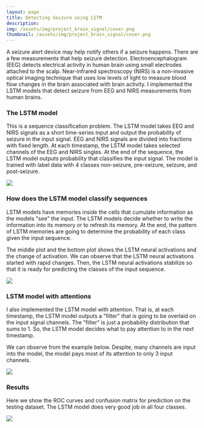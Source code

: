 ```yaml
---
layout: page
title: Detecting Seizure using LSTM
description: 
img: /assets/img/project_brain_signal/cover.png
thumbnail: /assets/img/project_brain_signal/cover.png
---
```


A seizure alert device may help notify others if a seizure happens. There are a few measurements that help seizure detection. Electroencephalogram (EEG) detects electrical activity in human brain using small electrodes attached to the scalp. Near-infrared spectroscopy (NIRS) is a non-invasive optical imaging technique that uses low levels of light to measure blood flow changes in the brain associated with brain activity. I implemented the LSTM models that detect seizure from EEG and NIRS measurements from human brains.


### The LSTM model

This is a sequence classification problem. The LSTM model takes EEG and NIRS signals as a short time-series input and output the probability of seizure in the input signal. EEG and NIRS signals are divided into fractions with fixed length. At each timestamp, the LSTM model takes selected channels of the EEG and NIRS singles. At the end of the sequence, the LSTM model outputs probability that classifies the input signal. The model is trained with label data with 4 classes non-seizure, pre-seizure, seizure, and post-seizure. 

<img class="three" src="{{ site.baseurl }}/assets/img/project_brain_signal/model_structure_demo.png">


### How does the LSTM model classify sequences

LSTM models have memories inside the cells that cumulate information as the models "see" the input. The LSTM models decide whether to write the information into its memory or to refresh its memory. At the end, the pattern of LSTM memories are going to determine the probability of each class given the input sequence. 

The middle plot and the bottom plot shows the LSTM neural activations and the change of activation.  We can observe that the LSTM neural activations started with rapid changes. Then, the LSTM neural activations stabilize so that it is ready for predicting the classes of the input sequence.

<img class="three" src="{{ site.baseurl }}/assets/img/project_brain_signal/lstm_activations_eeg_nirs_Post-seizure.png">

### LSTM model with attentions

I also implemented the LSTM model with attention. That is, at each timestamp, the LSTM model outputs a "filter" that is going to be overlaid on the input signal channels. The "filter" is just a probability distribution that sums to 1. So, the LSTM model decides what to pay attention to in the next timestamp.

We can observe from the example below. Despite, many channels are input into the model, the model pays most of its attention to only 3 input channels.

<img class="three" src="{{ site.baseurl }}/assets/img/project_brain_signal/lstm_activations_eeg_only_attention_Pre-seizure.png">


### Results

Here we show the ROC curves and confusion matrix for prediction on the testing dataset. The LSTM model does very good job in all four classes. 

<img class="three" src="{{ site.baseurl }}/assets/img/project_brain_signal/orc_confusion.png">